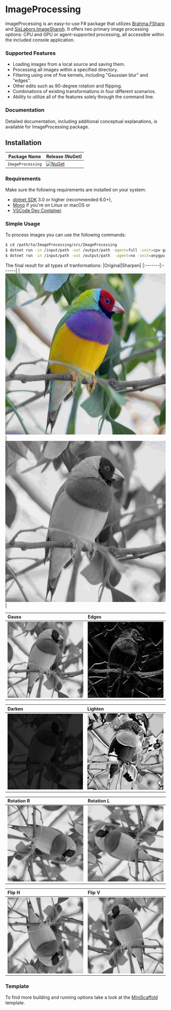# ImageProcessing

ImageProcessing is an easy-to-use F# package that utilizes [Brahma.FSharp](https://github.com/YaccConstructor/Brahma.FSharp) and [SixLabors.ImageSharph](https://github.com/SixLabors/ImageSharp). It offers two primary image processing options: CPU and GPU or agent-supported processing, all accessible within the included console application.
### Supported Features
- Loading images from a local source and saving them.
- Processing all images within a specified directory.
- Filtering using one of five kernels, including "Gaussian blur" and "edges".
- Other edits such as 90-degree rotation and flipping.
- Combinations of existing transformations in four different scenarios.
- Ability to utilize all of the features solely through the command line.

###  Documentation
Detailed documentation, including additional conceptual explanations, is available for ImageProcessing package.

## Installation

| Package Name                   | Release (NuGet) |
|--------------------------------|-----------------|
| `ImageProcessing`              | [![NuGet]()]() | 

### Requirements

Make sure the following requirements are installed on your system:

- [dotnet SDK](https://www.microsoft.com/net/download/core) 3.0 or higher (recommended 6.0+),
- [Mono](http://www.mono-project.com/) if you're on Linux or macOS
or
- [VSCode Dev Container](https://code.visualstudio.com/docs/remote/containers).

### Simple Usage

To process images you can use the following commands:
```sh
$ cd /path/to/ImageProcessing/src/ImageProcessing
$ dotnet run -in /input/path -out /output/path -agent=full -unit=cpu gauss
$ dotnet run -in /input/path -out /output/path  -agent=no -unit=anygpu gauss sharpen
```
The final result for all types of tranformations:
|Original|Sharpen|
|:-------|:------|
| ![image](https://github.com/PolinaSavelyeva/ImageProcessing/blob/main/resources/david-clode-78YxP3PP05A-unsplash2.jpg)  | ![image](https://github.com/PolinaSavelyeva/ImageProcessing/blob/main/resources/david-clode-78YxP3PP05A-unsplashSharpen.jpg) |

|Gauss|Edges|
|:-------|:------|
| ![image](https://github.com/PolinaSavelyeva/ImageProcessing/blob/main/resources/david-clode-78YxP3PP05A-unsplashGauss.jpg) | ![image](https://github.com/PolinaSavelyeva/ImageProcessing/blob/main/resources/david-clode-78YxP3PP05A-unsplashEdges.jpg) |

|Darken|Lighten|
|:-------|:------|
| ![image](https://github.com/PolinaSavelyeva/ImageProcessing/blob/main/resources/david-clode-78YxP3PP05A-unsplashDarken.jpg)  | ![image](https://github.com/PolinaSavelyeva/ImageProcessing/blob/main/resources/david-clode-78YxP3PP05A-unsplashLighten.jpg) |


|Rotation R|Rotation L|
|:-------|:------|
| ![image](https://github.com/PolinaSavelyeva/ImageProcessing/blob/main/resources/david-clode-78YxP3PP05A-unsplashRotation.jpg) | ![image](https://github.com/PolinaSavelyeva/ImageProcessing/blob/main/resources/david-clode-78YxP3PP05A-unsplashRotationF.jpg) |

|Flip H|Flip V|
|:-------|:------|
| ![image](https://github.com/PolinaSavelyeva/ImageProcessing/blob/main/resources/david-clode-78YxP3PP05A-unsplashFlipF.jpg) | ![image](https://github.com/PolinaSavelyeva/ImageProcessing/blob/main/resources/david-clode-78YxP3PP05A-unsplashFlip.jpg) |

### Template
To find more building and running options take a look at the [MiniScaffold](https://github.com/TheAngryByrd/MiniScaffold) template.
